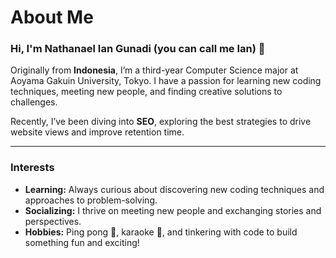 # About Me

### Hi, I'm Nathanael Ian Gunadi (you can call me Ian) 👋

Originally from **Indonesia**, I’m a third-year Computer Science major at Aoyama Gakuin University, Tokyo. I have a passion for learning new coding techniques, meeting new people, and finding creative solutions to challenges. 

Recently, I’ve been diving into **SEO**, exploring the best strategies to drive website views and improve retention time.

---

### Interests

- **Learning:** Always curious about discovering new coding techniques and approaches to problem-solving.  
- **Socializing:** I thrive on meeting new people and exchanging stories and perspectives.  
- **Hobbies:** Ping pong 🏓, karaoke 🎤, and tinkering with code to build something fun and exciting!
